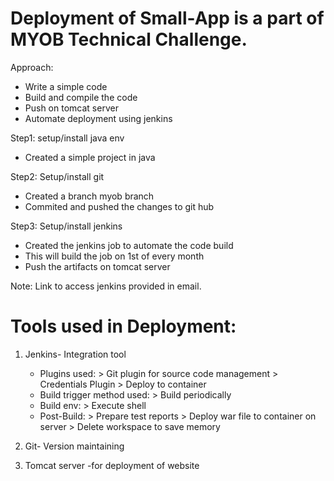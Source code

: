 
# Deployment of Small-App is a part of  MYOB Technical Challenge.

Approach:
  - Write a simple code
  - Build and compile the code
  - Push on tomcat server
  - Automate deployment using jenkins


Step1: setup/install java env

  - Created a simple project in java
  
Step2: Setup/install git

  - Created a branch myob branch
  - Commited and pushed the changes to git hub
    
Step3: Setup/install jenkins 

  - Created the jenkins job to automate the code build
  - This will build the job on 1st of every month
  - Push the artifacts on tomcat server

Note: Link to access jenkins provided in email.

# Tools used in Deployment:
1. Jenkins- Integration tool 
   - Plugins used:
            > Git plugin for source code management
            > Credentials Plugin 
            > Deploy to container
   - Build trigger method used:
            > Build periodically
   - Build env:
            > Execute shell
   - Post-Build:
            > Prepare test reports
            > Deploy war file to container on server
            > Delete workspace to save memory

3. Git- Version maintaining
4. Tomcat server -for deployment of website

